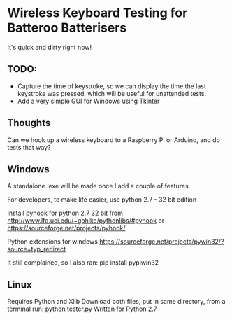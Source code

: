 # Wireless Keyboard Testing for Batteroo Batterisers

It's quick and dirty right now! 

TODO: 
-------
- Capture the time of keystroke, so we can display the time the last keystroke was pressed, which will be useful for unattended tests.
- Add a very simple GUI for Windows using Tkinter

Thoughts
---------
Can we hook up a wireless keyboard to a Raspberry Pi or Arduino, and do tests that way?

Windows
--------

A standalone .exe will be made once I add a couple of features

For developers, to make life easier, use python 2.7 - 32 bit edition

Install pyhook for python 2.7 32 bit from http://www.lfd.uci.edu/~gohlke/pythonlibs/#pyhook or https://sourceforge.net/projects/pyhook/

Python extensions for windows https://sourceforge.net/projects/pywin32/?source=typ_redirect

It still complained, so I also ran: pip install pypiwin32


Linux
-------
Requires Python and Xlib
Download both files, put in same directory, from a terminal run: python tester.py
Written for Python 2.7
